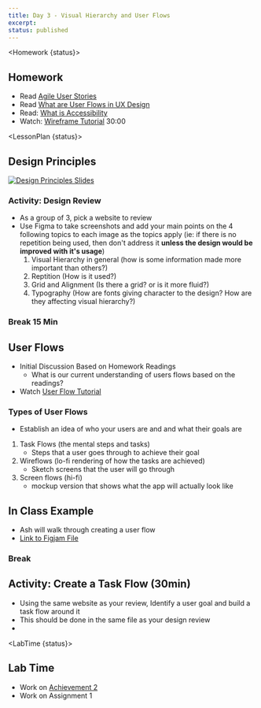 ```yaml
---
title: Day 3 - Visual Hierarchy and User Flows
excerpt:
status: published
---
```


<script>

	import Homework from "$lib/components/Homework.svelte";
	import LessonPlan from "$lib/components/LessonPlan.svelte";
	import LabTime from "$lib/components/LabTime.svelte";

</script>

<Homework {status}>

## Homework

- Read [Agile User Stories](https://gist.github.com/acidtone/6f8b416c4c409c60148581f7ec806c46)
- Read [What are User Flows in UX Design](https://careerfoundry.com/en/blog/ux-design/what-are-user-flows/)
- Read: [What is Accessibility](https://developer.mozilla.org/en-US/docs/Learn/Accessibility/What_is_accessibility)
- Watch: [Wireframe Tutorial](https://www.youtube.com/watch?v=pN92rnO_n5U) 30:00

</Homework>

<LessonPlan {status}>

## Design Principles

[![Design Principles Slides](/images/slides/design-principles.png)](https://sait-wbdv.github.io/slides/w23/dsgn-270/visual-hierarchy)

### Activity: Design Review

- As a group of 3, pick a website to review
- Use Figma to take screenshots and add your main points on the 4 following topics to each image as the topics apply (ie: if there is no repetition being used, then don't address it **unless the design would be improved with it's usage**)
  1. Visual Hierarchy in general (how is some information made more important than others?)
  2. Reptition (How is it used?)
  3. Grid and Alignment (Is there a grid? or is it more fluid?)
  4. Typography (How are fonts giving character to the design? How are they affecting visual hierarchy?)

### Break 15 Min

## User Flows

- Initial Discussion Based on Homework Readings
  - What is our current understanding of users flows based on the readings?
- Watch [User Flow Tutorial](https://www.youtube.com/watch?v=TIV1y11xz7k)

### Types of User Flows

- Establish an idea of who your users are and and what their goals are

1. Task Flows (the mental steps and tasks)
   - Steps that a user goes through to achieve their goal
2. Wireflows (lo-fi rendering of how the tasks are achieved)
   - Sketch screens that the user will go through
3. Screen flows (hi-fi)
   - mockup version that shows what the app will actually look like

## In Class Example

- Ash will walk through creating a user flow
- [Link to Figjam File](https://www.figma.com/file/JSuY5AkMcZZ3UfKI7ntpQS/User-Flow-Example?node-id=0%3A1)

### Break

## Activity: Create a Task Flow (30min)

- Using the same website as your review, Identify a user goal and build a task flow around it
- This should be done in the same file as your design review
-

</LessonPlan>

<LabTime {status}>

## Lab Time

- Work on [Achievement 2](https://gist.githubusercontent.com/lilyx13/77fa0fdd343ffa2a2c75f72c26025729/raw/d362029b08f2c30b17a5a1f8fd2d6523a8d33b1c/README.md)
- Work on Assignment 1

</LabTime>
